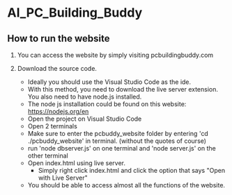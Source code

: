 # AI_PC_Building_Buddy

## How to run the website

1) You can access the website by simply visiting pcbuildingbuddy.com

2) Download the source code.
    - Ideally you should use the Visual Studio Code as the ide.
    - With this method, you need to download the live server extension. You also need to have node.js installed. 
    - The node js installation could be found on this website: https://nodejs.org/en
    - Open the project on Visual Studio Code
    - Open 2 terminals
    - Make sure to enter the pcbuddy_website folder by entering 'cd ./pcbuddy_website' in terminal. (without the quotes of course)
    - run 'node dbserver.js' on one terminal and 'node server.js' on the other terminal
    - Open index.html using live server.
        - Simply right click index.html and click the option that says "Open with Live Server"
    - You should be able to access almost all the functions of the website.
    